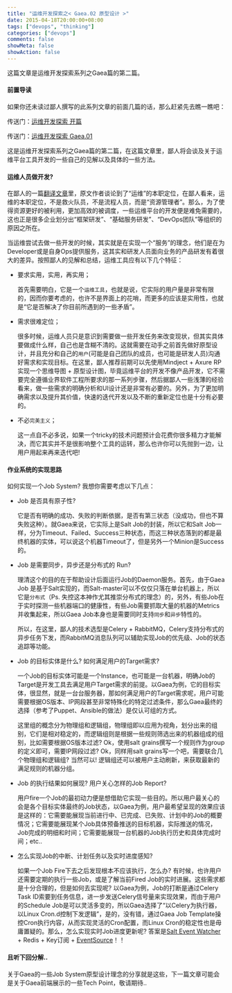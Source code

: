 ```yaml
---
title: "运维开发探索之< Gaea.02 原型设计 >"
date: 2015-04-18T20:00:00+08:00
tags: ["devops", "thinking"]
categories: ["devops"]
comments: false
showMeta: false
showAction: false
---
```


这篇文章是运维开发探索系列之Gaea篇的第二篇。

<!--more-->

#### 前置导读

如果你还未读过鄙人撰写的此系列文章的前面几篇的话，那么赶紧先去瞧一瞧吧：

传送门：[运维开发探索 开篇](http://devopstarter.info/devops-discovering-series_01/)

传送门：[运维开发探索 Gaea.01](http://devopstarter.info/devops-discovering-series_02/)

这是运维开发探索系列之Gaea篇的第二篇，在这篇文章里，鄙人将会谈及关于运维平台工具开发的一些自己的见解以及具体的一些方法。

#### 运维人员做开发?

在鄙人的一篇[翻译文章](http://devopstarter.info/-fan-yi-qing-bu-yao-wang-ji-yun-wei-de-ben-zhi/)里，原文作者谈论到了“运维”的本职定位，在鄙人看来，运维的本职定位，不是救火队员，不是流程人员，而是“资源管理者”。那么，为了使得资源更好的被利用，更加高效的被调度，一些运维平台的开发便是难免需要的，这也正是很多企业划分出“框架研发”、“基础服务研发”、“DevOps团队”等组织的原因之所在。

当运维尝试去做一些开发的时候，其实就是在实现一个“服务”的理念，他们是在为Developer或是自身Ops提供服务，这其实和研发人员面向业务的产品研发有着很大的差异。按照鄙人的见解和总结，运维工具应有以下几个特征：

* 要求实用，实用，再实用；

  首先需要明白，它是一个`运维工具`，也就是说，它实际的用户量是非常有限的，因而你要考虑的，也许不是界面上的花哨，而更多的应该是实用性，也就是“它是否解决了你目前所遇到的一些矛盾”。

* 需求很难定位；

  很多时候，运维人员只是意识到需要做一些开发任务来改变现状，但其实具体要做成什么样，自己也是含糊不清的。这就需要在动手之前首先做好原型设计，并且充分和自己的`用户`(可能是自己团队的成员，也可能是研发人员)沟通好需求和实现目标。在这里，鄙人推荐前期可以先使用Mindject + Axure RP实现一个思维导图 + 原型设计图，毕竟运维平台的开发不像产品开发，它不需要完全遵循业界软件工程所要求的那一系列步骤，然后据鄙人一些浅薄的经验看来，做一些需求的明确分析和UI设计还是非常有必要的。另外，为了更加明确需求以及提升其价值，快速的迭代开发以及不断的重新定位也是十分有必要的。

* 不必`完美主义`；
  
  这一点自不必多说，如果一个tricky的技术问题预计会花费你很多精力才能解决，而它其实并不是很影响整个工具的运转，那么也许你可以先抛到一边，让用户用起来再来迭代吧!

#### 作业系统的实现思路

如何实现一个Job System? 我想你需要考虑以下几点：

* Job 是否具有原子性?
  
  它是否有明确的成功、失败的判断依据，是否有第三状态（没成功，但也不算失败这种）。就Gaea来说，它实际上是Salt Job的封装，所以它和Salt Job一样，分为Timeout、Failed、Success三种状态，而这三种状态落到的都是最终机器的实体，可以说这个机器Timeout了，但是另外一个Minion是Success的。
  
* Job 是需要同步，异步还是分布式的 Run?

  理清这个的目的在于帮助设计后面运行Job的Daemon服务。首先，由于Gaea Job 是基于Salt实现的，而Salt-master可以不仅仅只落在单台机器上，所以它是`分布式`（Ps. 失控这本神作尤其推崇分布式的理念）的，另外，有些Job在于实时探测一些机器端口的健康性，有些Job需要抓取大量的机器的Metrics并收集起来，所以Gaea Job本身也是需要同时支持`同步`和`异步`特性的。
  
  所以，在这里，鄙人的技术选型是Celery + RabbitMQ，Celery支持分布式的异步任务下发，而RabbitMQ消息队列可以辅助实现Job的优先级、Job的状态追踪等功能。

* Job 的目标实体是什么? 如何满足用户的Target需求?

  一个Job的目标实体可能是一个Instance，也可能是一台机器，明确Job的Target是开发工具去满足用户Target需求的前提。以Gaea为例，它的目标实体，很显然，就是一台台服务器，那如何满足用户的Target需求呢，用户可能需要根据OS版本、IP网段甚至非常特殊化的特定过滤条件，那么Gaea最终的选择（参考了Puppet、Ansible的做法）是仅认可组的方式。
  
  这里组的概念分为物理组和逻辑组，物理组即以应用为视角，划分出来的组别，它们是相对稳定的，而逻辑组则是根据一些规则筛选出来的机器组成的组别，比如需要根据OS版本过滤? Ok，使用salt grains撰写一个规则作为group的定义即可，需要IP网段过滤? Ok，同样用salt grains写一个吧，需要联合几个物理组和逻辑组? 当然可以! 逻辑组还可以被用户主动刷新，来获取最新的满足规则的机器分组。

* Job 的执行结果如何展现? 用户关心怎样的Job Report?

  用户fire一个Job的最初动力便是想借助它实现一些目的。所以用户最关心的会是各个目标实体最终的Job状态，以Gaea为例，用户最希望呈现的效果应该是这样的：它需要能展现当前进行中、已完成、已失败、计划中的Job的概要情况；它需要能展现某个Job具体预备推送的目标机器，实际推送的情况，Job完成的明细和时间；它需要能展现一台机器的Job执行历史和具体完成时间；etc..

* 怎么实现Job的中断、计划任务以及实时进度感知?

  如果一个Job Fire下去之后发现根本不应该执行，怎么办? 有时候，也许用户还需要定期的执行一些Job，或是了解当前Fired Job的实时进展。这些需求都是十分合理的，但是如何去实现呢? 以Gaea为例，Job的打断是通过Celery Task ID索要到任务信息，进一步发送Celery信号量来实现效果，而由于用户的Schedule Job是可以灵活多变的，所以Gaea选择了“以Celery为执行器，以Linux Cron.d控制下发逻辑”，是的，没有错，通过Gaea Job Template操控Cron执行内容，从而实现灵活的Cron配置，而Linux Cron的稳定性也是毋庸置疑的。那么，怎么实现实时Job进度更新呢? 答案是[Salt Event Watcher](http://pengyao.org/saltstack_event_system_listen_events.html) + Redis + Key订阅 + [EventSource](http://www.the5fire.com/message-push-by-server-sent-event.html)！！

#### 且听下回分解..

关于Gaea的一些Job System原型设计理念的分享就是这些，下一篇文章可能会是关于Gaea前端展示的一些Tech Point，敬请期待..

